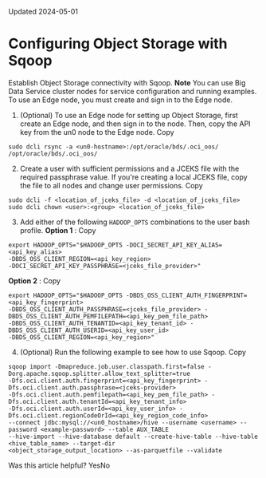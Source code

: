 Updated 2024-05-01
# Configuring Object Storage with Sqoop
Establish Object Storage connectivity with Sqoop.
**Note** You can use Big Data Service cluster nodes for service configuration and running examples. To use an Edge node, you must create and sign in to the Edge node.
  1. (Optional) To use an Edge node for setting up Object Storage, first create an Edge node, and then sign in to the node. Then, copy the API key from the un0 node to the Edge node.
Copy
```
sudo dcli rsync -a <un0-hostname>:/opt/oracle/bds/.oci_oos/ 
/opt/oracle/bds/.oci_oos/
```

  2. Create a user with sufficient permissions and a JCEKS file with the required passphrase value. If you're creating a local JCEKS file, copy the file to all nodes and change user permissions. 
Copy
```
sudo dcli -f <location_of_jceks_file> -d <location_of_jceks_file>
sudo dcli chown <user>:<group> <location_of_jceks_file>
```

  3. Add either of the following `HADOOP_OPTS` combinations to the user bash profile.
**Option 1** :
Copy
```
export HADOOP_OPTS="$HADOOP_OPTS -DOCI_SECRET_API_KEY_ALIAS=<api_key_alias> 
-DBDS_OSS_CLIENT_REGION=<api_key_region> 
-DOCI_SECRET_API_KEY_PASSPHRASE=<jceks_file_provider>"
```

**Option 2** :
Copy
```
export HADOOP_OPTS="$HADOOP_OPTS -DBDS_OSS_CLIENT_AUTH_FINGERPRINT=<api_key_fingerprint> 
-DBDS_OSS_CLIENT_AUTH_PASSPHRASE=<jceks_file_provider> -DBDS_OSS_CLIENT_AUTH_PEMFILEPATH=<api_key_pem_file_path> 
-DBDS_OSS_CLIENT_AUTH_TENANTID=<api_key_tenant_id> -DBDS_OSS_CLIENT_AUTH_USERID=<api_key_user_id> 
-DBDS_OSS_CLIENT_REGION=<api_key_region>"
```

  4. (Optional) Run the following example to see how to use Sqoop.
Copy
```
sqoop import -Dmapreduce.job.user.classpath.first=false -Dorg.apache.sqoop.splitter.allow_text_splitter=true 
-Dfs.oci.client.auth.fingerprint=<api_key_fingerprint> -Dfs.oci.client.auth.passphrase=<jceks-provider> 
-Dfs.oci.client.auth.pemfilepath=<api_key_pem_file_path> -Dfs.oci.client.auth.tenantId=<api_key_tenant_info> 
-Dfs.oci.client.auth.userId=<api_key_user_info> -Dfs.oci.client.regionCodeOrId=<api_key_region_code_info> 
--connect jdbc:mysql://<un0_hostname>/hive --username <username> --password <example-password> --table AUX_TABLE 
--hive-import --hive-database default --create-hive-table --hive-table <hive_table_name> --target-dir 
<object_storage_output_location> --as-parquetfile --validate

```



Was this article helpful?
YesNo

